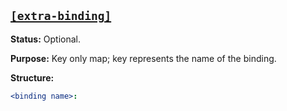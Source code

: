 <a href="#heading--[extra-binding]"><h2 id="heading--[extra-binding]">`[extra-binding]`</h2></a>

**Status:** Optional.

**Purpose:** Key only map; key represents the name of the binding.

**Structure:**

```yaml
<binding name>:
```
